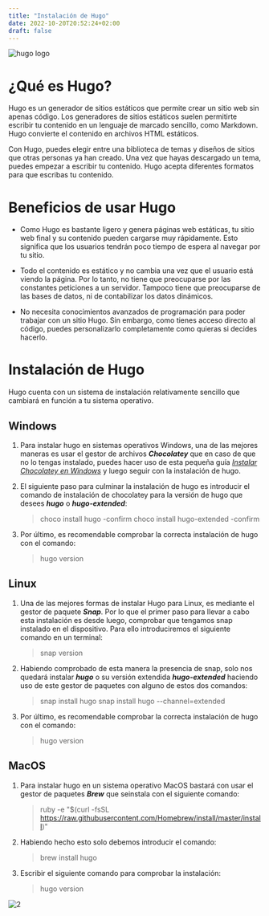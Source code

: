 ```yaml
---
title: "Instalación de Hugo"
date: 2022-10-20T20:52:24+02:00
draft: false
---
```


![hugo logo](https://imgs.search.brave.com/F5Ufn2nWMTzb_hRMl23hLGv1zW-rIWtNZ8sXHVzRLiE/rs:fit:565:151:1/g:ce/aHR0cHM6Ly93d3cu/Ymxlc3RhLmNvbS91/cGxvYWRzLzIwMTYv/MDYvaHVnby1sb2dv/LnBuZw)

# ¿Qué es Hugo?

Hugo es un generador de sitios estáticos que permite crear un sitio web sin apenas código. Los generadores de sitios estáticos suelen permitirte escribir tu contenido en un lenguaje de marcado sencillo, como Markdown. Hugo convierte el contenido en archivos HTML estáticos. 

Con Hugo, puedes elegir entre una biblioteca de temas y diseños de sitios que otras personas ya han creado. Una vez que hayas descargado un tema, puedes empezar a escribir tu contenido. Hugo acepta diferentes formatos para que escribas tu contenido.

# Beneficios de usar Hugo

- Como Hugo es bastante ligero y genera páginas web estáticas, tu sitio web final y su contenido pueden cargarse muy rápidamente. Esto significa que los usuarios tendrán poco tiempo de espera al navegar por tu sitio.

- Todo el contenido es estático y no cambia una vez que el usuario está viendo la página. Por lo tanto, no tiene que preocuparse por las constantes peticiones a un servidor. Tampoco tiene que preocuparse de las bases de datos, ni de contabilizar los datos dinámicos.

- No necesita conocimientos avanzados de programación para poder trabajar con un sitio Hugo. Sin embargo, como tienes acceso directo al código, puedes personalizarlo completamente como quieras si decides hacerlo.

# Instalación de Hugo

Hugo cuenta con un sistema de instalación relativamente sencillo que cambiará en función a tu sistema operativo.

## Windows 

1. Para instalar hugo en sistemas operativos Windows, una de las mejores maneras es usar el gestor de archivos ***Chocolatey*** que en caso de que no lo tengas instalado, puedes hacer uso de esta pequeña guía [*Instalar Chocolatey en Windows*](https://www.solvetic.com/tutoriales/article/8886-instalar-chocolatey-en-windows-10/) y luego seguir con la instalación de hugo.

2. El siguiente paso para culminar la instalación de hugo es introducir el comando de instalación de chocolatey para la versión de hugo que desees ***hugo*** o ***hugo-extended***:

    > choco install hugo -confirm
    > choco install hugo-extended -confirm

3. Por último, es recomendable comprobar la correcta instalación de hugo con el comando: 

    > hugo version

## Linux 

1. Una de las mejores formas de instalar Hugo para Linux, es mediante el gestor de paquete ***Snap***. Por lo que el primer paso para llevar a cabo esta instalación es desde luego, comprobar que tengamos snap instalado en el dispositivo. Para ello introduciremos el siguiente comando en un terminal:  
    
    > snap version

2. Habiendo comprobado de esta manera la presencia de snap, solo nos quedará instalar ***hugo*** o su versión extendida ***hugo-extended*** haciendo uso de este gestor de paquetes con alguno de estos dos comandos:

    > snap install hugo 
    > snap install hugo --channel=extended

3. Por último, es recomendable comprobar la correcta instalación de hugo con el comando: 

    > hugo version

## MacOS

1. Para instalar hugo en un sistema operativo MacOS bastará con usar el gestor de paquetes ***Brew*** que seinstala con el siguiente comando:

    > ruby -e "$(curl -fsSL https://raw.githubusercontent.com/Homebrew/install/master/install)"

2. Habiendo hecho esto solo debemos introducir el comando:

    > brew install hugo

3. Escribir el siguiente comando para comprobar la instalación: 

    > hugo version

![2](https://imgs.search.brave.com/2cVV6Sd3VPovUPXKCVC0gxZ_sutmaw9ZetzEM9dn_AQ/rs:fit:369:157:1/g:ce/aHR0cHM6Ly93d3cu/cG9ja2V0c29sdXRp/b24ubmV0L2ltZy9t/YWMtbGludXgtd2lu/ZG93cy5wbmc)